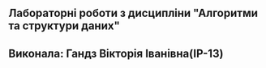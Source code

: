 ## Лабораторні роботи з дисципліни "Алгоритми та структури даних"
## Виконала: Гандз Вікторія Іванівна(ІР-13)


